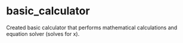# basic_calculator
Created basic calculator that performs mathematical calculations and equation solver (solves for x).
